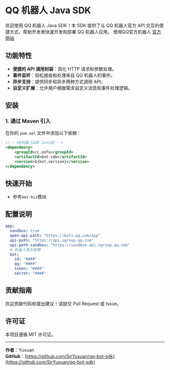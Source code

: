 # QQ 机器人 Java SDK

欢迎使用 QQ 机器人 Java SDK！本 SDK 提供了与 QQ 机器人官方 API 交互的便捷方式，帮助开发者快速开发和部署 QQ 机器人应用。
使用QQ官方机器人 [官方网站](https://q.qq.com/#/)
## 功能特性
- **便捷的 API 调用封装**：简化 HTTP 请求和参数处理。
- **事件监听**：轻松接收和处理来自 QQ 机器人的事件。
- **异步支持**：提供同步和异步两种方式调用 API。
- **自定义扩展**：允许用户根据需求自定义消息和事件处理逻辑。

## 安装

### 1. 通过 Maven 引入
在你的 `pom.xml` 文件中添加以下依赖：
```xml
<!-- QQ机器人SDK Java版 -->
<dependency>
    <groupId>cc.oofo</groupId>
    <artifactId>bot-sdk</artifactId>
    <version>${bot.version}</version>
</dependency>
```


## 快速开始

- 参考`bot-biz`模块


## 配置说明
```yml
app:
  sandbox: true
  open-api-path: "https://bots.qq.com/app"
  api-path: "https://api.sgroup.qq.com"
  api-path-sandbox: "https://sandbox.api.sgroup.qq.com"
  # 机器人相关配置
  bot:
    id: "####"
    qq: "####"
    token: "####"
    secret: "####"
```

## 贡献指南
欢迎贡献代码和提出建议！请提交 Pull Request 或 Issue。

## 许可证
本项目遵循 MIT 许可证。

---
**作者**：Yuxuan  
**GitHub**：[https://github.com/SirYuxuan/qq-bot-sdk](https://github.com/SirYuxuan/qq-bot-sdk)

